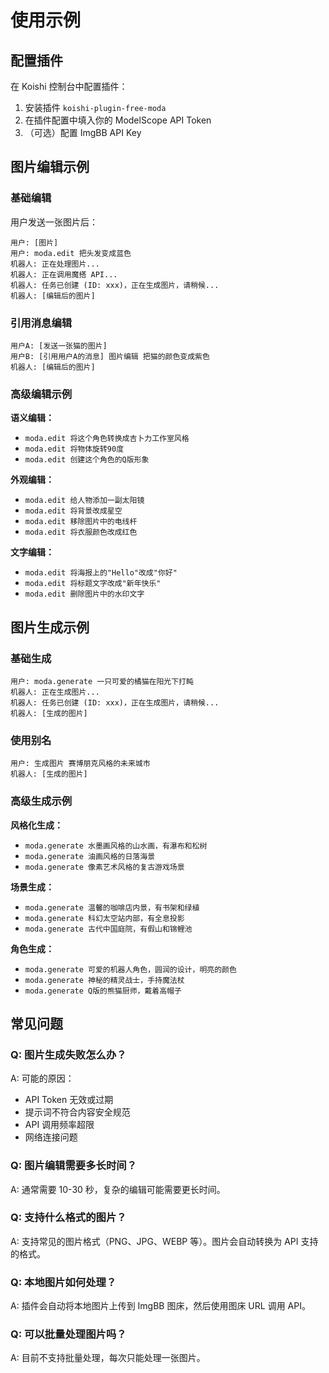 # 使用示例

## 配置插件

在 Koishi 控制台中配置插件：

1. 安装插件 `koishi-plugin-free-moda`
2. 在插件配置中填入你的 ModelScope API Token
3. （可选）配置 ImgBB API Key

## 图片编辑示例

### 基础编辑

用户发送一张图片后：

```
用户: [图片]
用户: moda.edit 把头发变成蓝色
机器人: 正在处理图片...
机器人: 正在调用魔搭 API...
机器人: 任务已创建 (ID: xxx)，正在生成图片，请稍候...
机器人: [编辑后的图片]
```

### 引用消息编辑

```
用户A: [发送一张猫的图片]
用户B: [引用用户A的消息] 图片编辑 把猫的颜色变成紫色
机器人: [编辑后的图片]
```

### 高级编辑示例

**语义编辑：**
- `moda.edit 将这个角色转换成吉卜力工作室风格`
- `moda.edit 将物体旋转90度`
- `moda.edit 创建这个角色的Q版形象`

**外观编辑：**
- `moda.edit 给人物添加一副太阳镜`
- `moda.edit 将背景改成星空`
- `moda.edit 移除图片中的电线杆`
- `moda.edit 将衣服颜色改成红色`

**文字编辑：**
- `moda.edit 将海报上的"Hello"改成"你好"`
- `moda.edit 将标题文字改成"新年快乐"`
- `moda.edit 删除图片中的水印文字`

## 图片生成示例

### 基础生成

```
用户: moda.generate 一只可爱的橘猫在阳光下打盹
机器人: 正在生成图片...
机器人: 任务已创建 (ID: xxx)，正在生成图片，请稍候...
机器人: [生成的图片]
```

### 使用别名

```
用户: 生成图片 赛博朋克风格的未来城市
机器人: [生成的图片]
```

### 高级生成示例

**风格化生成：**
- `moda.generate 水墨画风格的山水画，有瀑布和松树`
- `moda.generate 油画风格的日落海景`
- `moda.generate 像素艺术风格的复古游戏场景`

**场景生成：**
- `moda.generate 温馨的咖啡店内景，有书架和绿植`
- `moda.generate 科幻太空站内部，有全息投影`
- `moda.generate 古代中国庭院，有假山和锦鲤池`

**角色生成：**
- `moda.generate 可爱的机器人角色，圆润的设计，明亮的颜色`
- `moda.generate 神秘的精灵战士，手持魔法杖`
- `moda.generate Q版的熊猫厨师，戴着高帽子`

## 常见问题

### Q: 图片生成失败怎么办？

A: 可能的原因：
- API Token 无效或过期
- 提示词不符合内容安全规范
- API 调用频率超限
- 网络连接问题

### Q: 图片编辑需要多长时间？

A: 通常需要 10-30 秒，复杂的编辑可能需要更长时间。

### Q: 支持什么格式的图片？

A: 支持常见的图片格式（PNG、JPG、WEBP 等）。图片会自动转换为 API 支持的格式。

### Q: 本地图片如何处理？

A: 插件会自动将本地图片上传到 ImgBB 图床，然后使用图床 URL 调用 API。

### Q: 可以批量处理图片吗？

A: 目前不支持批量处理，每次只能处理一张图片。
